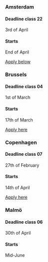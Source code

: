 <div>
<h3>Amsterdam</h3>
<h4>Deadline class 22</h4>
<p>3rd of April</p>
<h4>Starts</h4>
<p>End of April</p>
<a href="#apply_form_ams"><p class="applyBtn">Apply below</p></a>
</div>

<div>
<h3>Brussels</h3>
<h4>Deadline class 04</h4>
<p>1st of March</p>
<h4>Starts</h4>
<p>17th of March</p>
<a target="_blank" href="http://hackyourfuture.be/"><p class="applyBtn">Apply here</p></a>
</div>

<div>
<h3>Copenhagen</h3>
<h4>Deadline class 07</h4>
<p>27th of February</p>
<h4>Starts</h4>
<p>14th of April</p>
<a target="_blank" href="http://www.hackyourfuture.dk/apply"><p class="applyBtn">Apply here</p></a>
</div>

<div>
<h3>Malmö </h3>
<h4>Deadline class 06</h4>
<p>30th of April</p>
<h4>Starts</h4>
<p>Mid-June</p>
</div>
